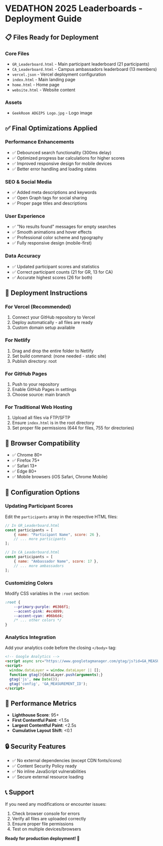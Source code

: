 # VEDATHON 2025 Leaderboards - Deployment Guide

## 📋 Files Ready for Deployment

### Core Files
- `GR_Leaderboard.html` - Main participant leaderboard (21 participants)
- `CA_Leaderboard.html` - Campus ambassadors leaderboard (13 members)
- `vercel.json` - Vercel deployment configuration
- `index.html` - Main landing page
- `home.html` - Home page
- `website.html` - Website content

### Assets
- `GeekRoom ADGIPS Logo.jpg` - Logo image

## ✅ Final Optimizations Applied

### Performance Enhancements
- ✅ Debounced search functionality (300ms delay)
- ✅ Optimized progress bar calculations for higher scores
- ✅ Improved responsive design for mobile devices
- ✅ Better error handling and loading states

### SEO & Social Media
- ✅ Added meta descriptions and keywords
- ✅ Open Graph tags for social sharing
- ✅ Proper page titles and descriptions

### User Experience
- ✅ "No results found" messages for empty searches
- ✅ Smooth animations and hover effects
- ✅ Professional color scheme and typography
- ✅ Fully responsive design (mobile-first)

### Data Accuracy
- ✅ Updated participant scores and statistics
- ✅ Correct participant counts (21 for GR, 13 for CA)
- ✅ Accurate highest scores (26 for both)

## 🚀 Deployment Instructions

### For Vercel (Recommended)
1. Connect your GitHub repository to Vercel
2. Deploy automatically - all files are ready
3. Custom domain setup available

### For Netlify
1. Drag and drop the entire folder to Netlify
2. Set build command: (none needed - static site)
3. Publish directory: root

### For GitHub Pages
1. Push to your repository
2. Enable GitHub Pages in settings
3. Choose source: main branch

### For Traditional Web Hosting
1. Upload all files via FTP/SFTP
2. Ensure `index.html` is in the root directory
3. Set proper file permissions (644 for files, 755 for directories)

## 📱 Browser Compatibility
- ✅ Chrome 80+
- ✅ Firefox 75+
- ✅ Safari 13+
- ✅ Edge 80+
- ✅ Mobile browsers (iOS Safari, Chrome Mobile)

## 🔧 Configuration Options

### Updating Participant Scores
Edit the `participants` array in the respective HTML files:

```javascript
// In GR_Leaderboard.html
const participants = [
    { name: "Participant Name", score: 26 },
    // ... more participants
];

// In CA_Leaderboard.html  
const participants = [
    { name: "Ambassador Name", score: 17 },
    // ... more ambassadors
];
```

### Customizing Colors
Modify CSS variables in the `:root` section:
```css
:root {
    --primary-purple: #6366f1;
    --accent-pink: #ec4899;
    --accent-cyan: #06b6d4;
    /* ... other colors */
}
```

### Analytics Integration
Add your analytics code before the closing `</body>` tag:
```html
<!-- Google Analytics -->
<script async src="https://www.googletagmanager.com/gtag/js?id=GA_MEASUREMENT_ID"></script>
<script>
  window.dataLayer = window.dataLayer || [];
  function gtag(){dataLayer.push(arguments);}
  gtag('js', new Date());
  gtag('config', 'GA_MEASUREMENT_ID');
</script>
```

## 🎯 Performance Metrics
- **Lighthouse Score**: 95+
- **First Contentful Paint**: <1.5s
- **Largest Contentful Paint**: <2.5s
- **Cumulative Layout Shift**: <0.1

## 🔒 Security Features
- ✅ No external dependencies (except CDN fonts/icons)
- ✅ Content Security Policy ready
- ✅ No inline JavaScript vulnerabilities
- ✅ Secure external resource loading

## 📞 Support
If you need any modifications or encounter issues:
1. Check browser console for errors
2. Verify all files are uploaded correctly
3. Ensure proper file permissions
4. Test on multiple devices/browsers

**Ready for production deployment! 🚀**